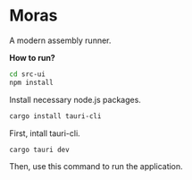 # Moras

A modern assembly runner.

**How to run?**

```bash
cd src-ui
npm install
```

Install necessary node.js packages.

```bash
cargo install tauri-cli
```

First, intall tauri-cli.

```bash
cargo tauri dev
```

Then, use this command to run the application.
